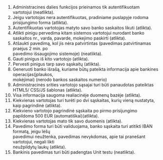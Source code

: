 1. Administracines dalies funkcijos prieinamos tik autentifikuotam vartotojui (neatlikta).
2. Jeigu vartotojas nera autentifikuotas, pradiniame puslapyje rodoma prisijungimo forma (atlikta).
3. Autentifikuotas vartotojas matyto savo banko saskaitos likuti (atlikta).
4. Atlikti pinigu pervedima kitam sistemos vartotojui nurodant banko saskaitos nr., varda, pavarde, mokejimo paskirti (atlikta).
5. Atšaukti	pavedimą,	kol	jis	nėra	patvirtintas	(pavedimas	patvirtinamas	praėjus	2	min.	po	
pavedimo	išsaugojimo	sistemoje) (neatlikta).
6. Gauti	pinigus	iš	kito	vartotojo (atlikta).
7. Pervesti	pinigus	tarp	savo	sąskaitų (atlikta).
8. Generuoti	banko	išrašą,	kuriame	būtų	pateikta	informacija	apie	bankines	operacijas(įplaukos,	
mokėjimai) (nerodo bankos saskaitos numerio)
9. Administracinės	srities	vartotojo	sąsajai	turi	būti	panaudotas	pateiktas	HTML5/	CSS/JS
šablonas (atlikta).
10. Visa	informacija	saugoma	realiacinėje duomenų	bazėje (atlikta).
11. Kiekvienas	vartotojas	turi	turėti	po	dvi	sąskaitas,	kurių	vieną	nustatyta,	kaip	pagrindinė (atlikta).
12. Kiekvieno	vartotojo	pagrindinė	sąskaita	po	pirmo	prisijungimo	papildoma	500	EUR	(automatiškai)(atlikta).
13. Kiekvienas	vartotojas	mato	tik	savo	duomenis (atlikta).
14. Pavedimo	forma	turi	būti	validuojama,	banko	sąskaita	turi	atitikti	IBAN	formatą,	jeigu	lėšų	
pavedimui	neužtenka,	pavedimas	nevykdomas,	apie	tai	pranešant	vartotojui,	negali	likti	
neužpildytų	laukų  (atlikta). 
15. Bankinis	pavedimas	turi	būti	padengtas	Unit	testu (neatlikta). 

